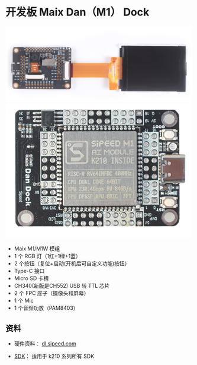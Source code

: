 开发板 Maix Dan（M1） Dock
===========


![dan dock](../../../assets/dan_dock_1.png)
![Dan dock](../../../assets/Dan_Dock.png)

* Maix M1/M1W 模组
* 1 个 RGB 灯（1红+1绿+1蓝）
* 2 个按钮（复位+启动(开机后可自定义功能)按钮）
* Type-C 接口
* Micro SD 卡槽
* CH340(新版是CH552) USB 转 TTL 芯片
* 2 个 FPC 座子（摄像头和屏幕）
* 1 个 Mic
* 1 个音频功放（PAM8403）


## 资料

* 硬件资料： [dl.sipeed.com](http://dl.sipeed.com/MAIX/HDK/Maix-Dock/)

* [SDK](zh/k210/sdk/)： 适用于 k210 系列所有 SDK

